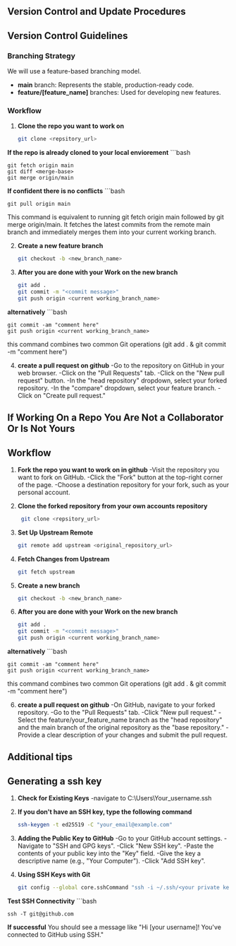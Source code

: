 ## Version Control and Update Procedures

## Version Control Guidelines

### Branching Strategy
We will use a feature-based branching model.

* **main** branch: Represents the stable, production-ready code.
* **feature/[feature_name]** branches: Used for developing new features.

### Workflow
1. **Clone the repo you want to work on**
    ```bash
    git clone <repsitory_url>

**If the repo is already cloned to your local enviorement**
    ```bash
    
    git fetch origin main
    git diff <merge-base>
    git merge origin/main

**If confident there is no conflicts**
    ```bash
    
    git pull origin main
    
This command is equivalent to running git fetch origin main followed by git merge origin/main. It fetches the latest commits from the remote main branch and immediately merges them into your current working branch.

2. **Create a new feature branch** 
   ```bash
   git checkout -b <new_branch_name>

3. **After you are done with your Work on the new branch**
    ```bash
    git add .
    git commit -m "<commit message>"
    git push origin <current working_branch_name>

**alternatively**
    ```bash
    
    git commit -am "comment here"
    git push origin <current working_branch_name>

this command combines two common Git operations (git add . & git commit -m "comment here")

4. **create a pull request on github**
    -Go to the repository on GitHub in your web browser.
    -Click on the "Pull Requests" tab.
    -Click on the "New pull request" button.
    -In the "head repository" dropdown, select your forked repository.
    -In the "compare" dropdown, select your feature branch.
    -Click on "Create pull request."

## If Working On a Repo You Are Not a Collaborator Or Is Not Yours

## Workflow

1. **Fork the repo you want to work on in github**
    -Visit the repository you want to fork on GitHub.
    -Click the "Fork" button at the top-right corner of the page.
    -Choose a destination repository for your fork, such as your personal account.

2. **Clone the forked repository from your own accounts repository**
   ```bash
    git clone <repsitory_url>

3. **Set Up Upstream Remote**
    ```bash
    git remote add upstream <original_repository_url>

4. **Fetch Changes from Upstream**
    ```bash
    git fetch upstream

5. **Create a new branch** 
   ```bash
   git checkout -b <new_branch_name>

6. **After you are done with your Work on the new branch**
    ```bash
    git add .
    git commit -m "<commit message>"
    git push origin <current working_branch_name>

**alternatively**
    ```bash
    
    git commit -am "comment here"
    git push origin <current working_branch_name>

this command combines two common Git operations (git add . & git commit -m "comment here")

6. **create a pull request on github**
    -On GitHub, navigate to your forked repository.
    -Go to the "Pull Requests" tab.
    -Click "New pull request."
    -Select the feature/your_feature_name branch as the "head repository" and the main branch of the original repository as the "base repository."
    -Provide a clear description of your changes and submit the pull request.

## Additional tips

## Generating a ssh key

1.   **Check for Existing Keys**
    -navigate to C:\Users\Your_username\.ssh

2. **If you don't have an SSH key, type the following command**
    ```bash
    ssh-keygen -t ed25519 -C "your_email@example.com"

3. **Adding the Public Key to GitHub**
    -Go to your GitHub account settings.
    -Navigate to "SSH and GPG keys".
    -Click "New SSH key".
    -Paste the contents of your public key into the "Key" field.
    -Give the key a descriptive name (e.g., "Your Computer").
    -Click "Add SSH key".

4. **Using SSH Keys with Git**
    ```bash
    git config --global core.sshCommand "ssh -i ~/.ssh/<your private key file>"
    
**Test SSH Connectivity**
    ```bash
    
    ssh -T git@github.com

**If successful** 
    You should see a message like "Hi [your username]! You've connected to GitHub using SSH."
